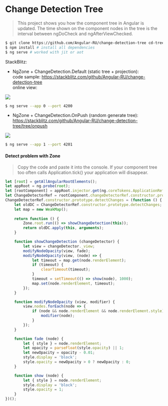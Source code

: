 # Change Detection Tree

> This project shows you how the component tree in Angular is updated. 
> The time shown on the component nodes in the tree is the interval 
> between ngDoCheck and ngAfterViewChecked.

```bash
$ git clone https://github.com/Angular-RU/change-detection-tree cd-tree && cd cd-tree
$ npm install # install all dependencies
$ ng serve # worked with jit or aot
```

StackBlitz: 

- NgZone + ChangeDetection.Default (static tree + projection): <br>
code sample: https://stackblitz.com/github/Angular-RU/change-detection-tree <br>
online view: 

![](https://habrastorage.org/webt/dl/w4/u-/dlw4u-sfjgf1i2e7b-dpwlefx_k.gif)

```bash
$ ng serve --app 0 --port 4200
```

- NgZone + ChangeDetection.OnPush (random generate tree): <br>
https://stackblitz.com/github/Angular-RU/change-detection-tree/tree/onpush

![](https://habrastorage.org/webt/jq/0t/_l/jq0t_ltli9iyvjtuvumct6awfmk.gif)

```bash
$ ng serve --app 1 --port 4201
```

#### Detect problem with Zone

> Copy the code and paste it into the console. 
> If your component tree too often calls Application.tick() your application will disappear.

```typescript
let [root] = getAllAngularRootElements();
let appRoot = ng.probe(root);
let [rootComponent] = appRoot.injector.get(ng.coreTokens.ApplicationRef).components;
let ChangeDetectorRef = rootComponent.changeDetectorRef.constructor.prototype;
ChangeDetectorRef.constructor.prototype.detectChanges = (function () {
    let oldDC = ChangeDetectorRef.constructor.prototype.detectChanges;
    let map = new WeakMap();
    
    return function () {
        Zone.root.run(() => showChangeDetection(this));
        return oldDC.apply(this, arguments);
    }

    function showChangeDetection (changeDetector) {
        let view = changeDetector._view;
        modifyNodeOpacity(view, fade);
        modifyNodeOpacity(view, (node) => {
            let timeout = map.get(node.renderElement);
            if (timeout) {
                clearTimeout(timeout);
            }
            timeout = setTimeout(() => show(node), 1000);
            map.set(node.renderElement, timeout);
        });
    }

    function modifyNodeOpacity (view, modifier) {
        view.nodes.forEach(node => {
            if (node && node.renderElement && node.renderElement.style) {
                modifier(node);
            }
        });
    }

    function fade (node) {
        let { style } = node.renderElement;
        let opacity = parseFloat(style.opacity) || 1;
        let newOpacity = opacity - 0.01;
        style.display = 'block';
        style.opacity = newOpacity > 0 ? newOpacity : 0;
    }

    function show (node) {
        let { style } = node.renderElement;
        style.display = 'block';
        style.opacity = 1;
    }
})();
```

